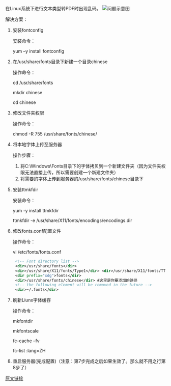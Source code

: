 在Linux系统下进行文本类型转PDF时出现乱码。
![问题示意图](https://raw.githubusercontent.com/Takatsukun/study/main/img/20210708223956.png)

解决方案：

1. 安装fontconfig

   安装命令：

   yum –y install fontconfig

2. 在/usr/share/fonts目录下新建一个目录chinese

   操作命令：

   cd /usr/share/fonts

   mkdir chinese

   cd chinese

3. 修改文件夹权限

   操作命令：

   chmod -R 755 /usr/share/fonts/chinese/

4. 将本地字体上传至服务器

   操作步骤：

   1. 将C:\Windows\Fonts目录下的字体拷贝到一个新建文件夹（因为文件夹权限无法直接上传，所以需要创建一个新建文件夹）
   2. 将需要的字体上传到服务器的/usr/share/fonts/chinese目录下

5. 安装ttmkfdir

   安装命令：

   yum -y install ttmkfdir

   ttmkfdir -e /usr/share/X11/fonts/encodings/encodings.dir

6. 修改fonts.conf配置文件

   操作命令：

   vi /etc/fonts/fonts.conf

   ```xml
	<!-- Font directory list -->
	<dir>/usr/share/fonts</dir>
	<dir>/usr/share/X11/fonts/Type1</dir> <dir>/usr/share/X11/fonts/TTF</dir> <dir>/usr/local/share/fonts</dir>
	<dir prefix="xdg">fonts</dir>
	<dir>/usr/share/fonts/chinese</dir> #这里是你要添加的路径
	<!-- the following element will be removed in the future -->
	<dir>~/.fonts</dir>
   ```

7. 刷新Liunx字体缓存

   操作命令：

   mkfontdir

   mkfontscale

   fc-cache –fv

   fc-list :lang=ZH

8. 重启服务器(完成配置)（注意：第7步完成之后如果生效了。那么就不用之行第8步了）

[原文链接](https://blog.csdn.net/weixin_45606229/article/details/111060060)

